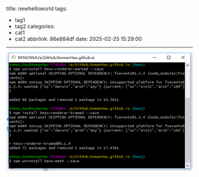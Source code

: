 title: newhelloworld
tags:
  - tag1
  - tag2
categories:
  - cat1
  - cat2
abbrlink: 86e884df
date: 2025-02-25 15:29:00
---

![upload successful](/images/pasted-0.png)
